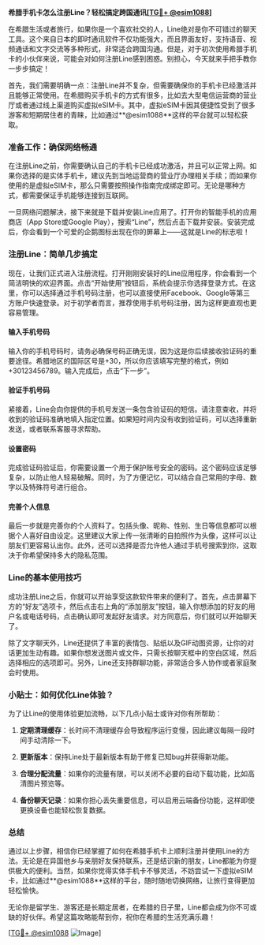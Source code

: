 **希腊手机卡怎么注册Line？轻松搞定跨国通讯[[TG💪+ @esim1088](https://t.me/s/esim1088)]**

在希腊生活或者旅行，如果你是一个喜欢社交的人，Line绝对是你不可错过的聊天工具。这个来自日本的即时通讯软件不仅功能强大，而且界面友好，支持语音、视频通话和文字交流等多种形式，非常适合跨国沟通。但是，对于初次使用希腊手机卡的小伙伴来说，可能会对如何注册Line感到困惑。别担心，今天就来手把手教你一步步搞定！

首先，我们需要明确一点：注册Line并不复杂，但需要确保你的手机卡已经激活并且能够正常使用。在希腊购买手机卡的方式有很多，比如去大型电信运营商的营业厅或者通过线上渠道购买虚拟eSIM卡。其中，虚拟eSIM卡因其便捷性受到了很多游客和短期居住者的青睐，比如通过**@esim1088**这样的平台就可以轻松获取。

### 准备工作：确保网络畅通

在注册Line之前，你需要确认自己的手机卡已经成功激活，并且可以正常上网。如果你选择的是实体手机卡，建议先到当地运营商的营业厅办理相关手续；而如果你使用的是虚拟eSIM卡，那么只需要按照操作指南完成绑定即可。无论是哪种方式，都需要保证手机能够连接到互联网。

一旦网络问题解决，接下来就是下载并安装Line应用了。打开你的智能手机的应用商店（App Store或Google Play），搜索“Line”，然后点击下载并安装。安装完成后，你会看到一个可爱的企鹅图标出现在你的屏幕上——这就是Line的标志啦！

### 注册Line：简单几步搞定

现在，让我们正式进入注册流程。打开刚刚安装好的Line应用程序，你会看到一个简洁明快的欢迎界面。点击“开始使用”按钮后，系统会提示你选择登录方式。在这里，你可以选择通过手机号码注册，也可以直接使用Facebook、Google等第三方账户快速登录。对于初学者而言，推荐使用手机号码注册，因为这样更直观也更容易管理。

#### 输入手机号码

输入你的手机号码时，请务必确保号码正确无误，因为这是你后续接收验证码的重要途径。希腊地区的国际区号是+30，所以你应该填写完整的格式，例如+30123456789。输入完成后，点击“下一步”。

#### 验证手机号码

紧接着，Line会向你提供的手机号发送一条包含验证码的短信。请注意查收，并将收到的验证码准确地填入指定位置。如果短时间内没有收到验证码，可以选择重新发送，或者联系客服寻求帮助。

#### 设置密码

完成验证码验证后，你需要设置一个用于保护账号安全的密码。这个密码应该足够复杂，以防止他人轻易破解。同时，为了方便记忆，可以结合自己常用的字母、数字以及特殊符号进行组合。

#### 完善个人信息

最后一步就是完善你的个人资料了。包括头像、昵称、性别、生日等信息都可以根据个人喜好自由设定。这里建议大家上传一张清晰的自拍照作为头像，这样可以让朋友们更容易认出你。此外，还可以选择是否允许他人通过手机号搜索到你，这取决于你希望保持多大的隐私范围。

### Line的基本使用技巧

成功注册Line之后，你就可以开始享受这款软件带来的便利了。首先，点击屏幕下方的“好友”选项卡，然后点击右上角的“添加朋友”按钮，输入你想添加的好友的用户名或电话号码，点击确认即可发起好友请求。对方同意后，你们就可以开始聊天了。

除了文字聊天外，Line还提供了丰富的表情包、贴纸以及GIF动图资源，让你的对话更加生动有趣。如果你想发送图片或文件，只需长按聊天框中的空白区域，然后选择相应的选项即可。另外，Line还支持群聊功能，非常适合多人协作或者家庭聚会时使用。

### 小贴士：如何优化Line体验？

为了让Line的使用体验更加流畅，以下几点小贴士或许对你有所帮助：

1. **定期清理缓存**：长时间不清理缓存会导致程序运行变慢，因此建议每隔一段时间手动清除一下。
   
2. **更新版本**：保持Line处于最新版本有助于修复已知bug并获得新功能。

3. **合理分配流量**：如果你的流量有限，可以关闭不必要的自动下载功能，比如高清图片预览等。

4. **备份聊天记录**：如果你担心丢失重要信息，可以启用云端备份功能，这样即使更换设备也能轻松恢复数据。

### 总结

通过以上步骤，相信你已经掌握了如何在希腊手机卡上顺利注册并使用Line的方法。无论是在异国他乡与亲朋好友保持联系，还是结识新的朋友，Line都能为你提供极大的便利。当然，如果你觉得实体手机卡不够灵活，不妨尝试一下虚拟eSIM卡，比如通过**@esim1088**这样的平台，随时随地切换网络，让旅行变得更加轻松愉快。

无论你是留学生、游客还是长期定居者，在希腊的日子里，Line都会成为你不可或缺的好伙伴。希望这篇攻略能帮到你，祝你在希腊的生活充满乐趣！ 

[[TG💪+ @esim1088](https://t.me/s/esim1088) ![Image](https://i.postimg.cc/4NQfJmqS/Snipaste-2025-05-13-00-14-12.png)]
